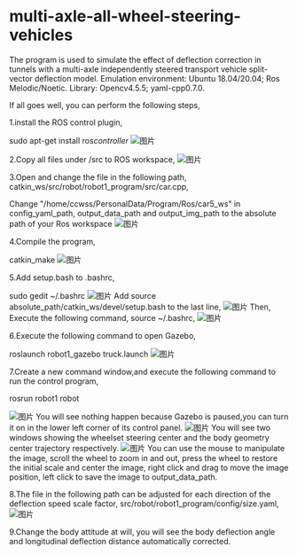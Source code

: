 # multi-axle-all-wheel-steering-vehicles
The program is used to simulate the effect of deflection correction in tunnels with a multi-axle independently steered transport vehicle split-vector deflection model.
Emulation environment: Ubuntu 18.04/20.04; Ros Melodic/Noetic.
Library: Opencv4.5.5; yaml-cpp0.7.0.

If all goes well, you can perform the following steps,

1.install the ROS control plugin,

sudo apt-get install ros*controller*
![图片](https://user-images.githubusercontent.com/75433402/227500200-c0447569-a87c-487d-ba12-97d1ba7b94f4.png)

2.Copy all files under /src to ROS workspace,
![图片](https://user-images.githubusercontent.com/75433402/227499846-415d7cba-4768-4ee3-b5d1-34c13c977928.png)

3.Open and change the file in the following path, catkin_ws/src/robot/robot1_program/src/car.cpp,

Change "/home/ccwss/PersonalData/Program/Ros/car5_ws" in config_yaml_path, output_data_path and output_img_path to the absolute path of your Ros workspace
![图片](https://user-images.githubusercontent.com/75433402/227510996-c0113dbe-319d-4cc7-bae3-3a6ab5cde4fc.png)

4.Compile the program,

catkin_make
![图片](https://user-images.githubusercontent.com/75433402/227500587-767fe2ee-1435-49a8-9c49-86713ed194c7.png)

5.Add setup.bash to .bashrc,

sudo gedit ~/.bashrc
![图片](https://user-images.githubusercontent.com/75433402/227506900-c531cadc-f064-4ad8-baaf-ee9697dd195b.png)
Add source absolute_path/catkin_ws/devel/setup.bash to the last line,
![图片](https://user-images.githubusercontent.com/75433402/227507220-9d446103-9f83-4040-a7ed-9dff785becea.png)
Then, Execute the following command, source ~/.bashrc,
![图片](https://user-images.githubusercontent.com/75433402/227507902-dbc2d441-b90b-470f-9572-5c5d4ab1d56c.png)

6.Execute the following command to open Gazebo, 

roslaunch robot1_gazebo truck.launch
![图片](https://user-images.githubusercontent.com/75433402/227508339-f00e1126-ba2f-41a5-8661-4ec65be3d4da.png)

7.Create a new command window,and execute the following command to run the control program,

rosrun robot1 robot

![图片](https://user-images.githubusercontent.com/75433402/227508947-a7056f21-ffd5-4310-8822-ff3d9286ac41.png)
You will see nothing happen because Gazebo is paused,you can turn it on in the lower left corner of its control panel.
![图片](https://user-images.githubusercontent.com/75433402/227509522-120f9dcf-8cbe-4f59-8a5c-6738e8bf002c.png)
You will see two windows showing the wheelset steering center and the body geometry center trajectory respectively.
![图片](https://user-images.githubusercontent.com/75433402/227509673-dd4c0671-63e6-4b95-8c77-aa9896571004.png)
You can use the mouse to manipulate the image, scroll the wheel to zoom in and out, press the wheel to restore the initial scale and center the image, right click and drag to move the image position, left click to save the image to output_data_path.

8.The file in the following path can be adjusted for each direction of the deflection speed scale factor, src/robot/robot1_program/config/size.yaml,
![图片](https://user-images.githubusercontent.com/75433402/227511128-01ddac68-89c3-4f79-88d4-73fd878ff41d.png)

9.Change the body attitude at will, you will see the body deflection angle and longitudinal deflection distance automatically corrected.

